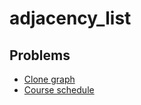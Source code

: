 # adjacency_list

## Problems

- [Clone graph](./001_clone_graph)
- [Course schedule](./002_course_schedule)
